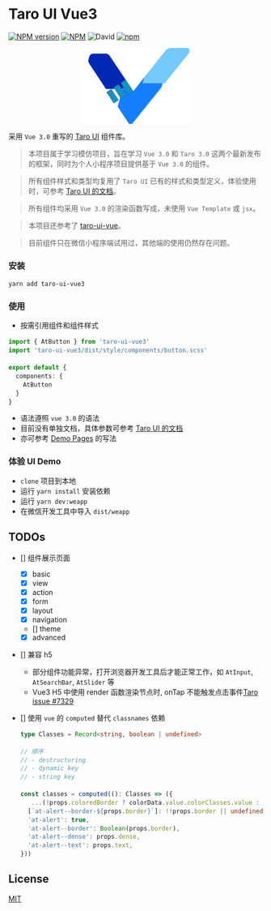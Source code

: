 # Taro UI Vue3
[![NPM version](https://img.shields.io/npm/v/taro-ui-vue3.svg)](https://npmjs.org/package/taro-ui-vue3)
[![NPM](https://img.shields.io/npm/l/taro-ui-vue3)](./LECENSE)
![David](https://img.shields.io/david/b2nil/taro-ui-vue3)
[![npm](https://img.shields.io/npm/dm/taro-ui-vue3)](https://www.npmjs.com/package/taro-ui-vue3)

<img style="display: block; height:150px; margin-left: auto; margin-right: auto;" mode="cover" alt="taro-ui-vue3 logo" src="./src/assets/images/logo_taro.png"/>

采用 `Vue 3.0` 重写的 [Taro UI](https://github.com/NervJS/taro-ui) 组件库。

> 本项目属于学习模仿项目，旨在学习 `Vue 3.0` 和 `Taro 3.0` 这两个最新发布的框架，同时为个人小程序项目提供基于 `Vue 3.0` 的组件。

> 所有组件样式和类型均复用了 `Taro UI` 已有的样式和类型定义，体验使用时，可参考 [Taro UI 的文档](https://taro-ui.jd.com/#/docs/introduction)。

> 所有组件均采用 `Vue 3.0` 的渲染函数写成，未使用 `Vue Template` 或 `jsx`。

> 本项目还参考了 [taro-ui-vue](https://github.com/psaren/taro-ui-vue)。

> 目前组件只在微信小程序端试用过，其他端的使用仍然存在问题。

### 安装
```bash
yarn add taro-ui-vue3
```

### 使用
- 按需引用组件和组件样式
```typescript
import { AtButton } from 'taro-ui-vue3'
import 'taro-ui-vue3/dist/style/components/button.scss'

export default {
  components: {
    AtButton
  }
}
```
- 语法遵照 `vue 3.0` 的语法
- 目前没有单独文档，具体参数可参考 [Taro UI 的文档](https://taro-ui.jd.com/#/docs/introduction)
- 亦可参考 [Demo Pages](./src/pages) 的写法

### 体验 UI Demo
- `clone` 项目到本地
- 运行 `yarn install` 安装依赖
- 运行 `yarn dev:weapp`
- 在微信开发工具中导入 `dist/weapp`

## TODOs
 - [] 组件展示页面
   - [x] basic
   - [x] view
   - [x] action
   - [x] form
   - [x] layout
   - [x] navigation
   - [] theme
   - [x] advanced

 - [] 兼容 h5
    - 部分组件功能异常，打开浏览器开发工具后才能正常工作，如 `AtInput`, `AtSearchBar`, `AtSlider` 等
    - Vue3 H5 中使用 render 函数渲染节点时, onTap 不能触发点击事件[Taro issue #7329](https://github.com/NervJS/taro/issues/7329)

 - [] 使用 `vue` 的 `computed` 替代 `classnames` 依赖
    ```ts
    type Classes = Record<string, boolean | undefined>

    // 顺序
    // - destructuring
    // - dynamic key
    // - string key

    const classes = computed((): Classes => ({
       ...(!props.coloredBorder ? colorData.value.colorClasses.value : {}),
      [`at-alert--border-${props.border}`]: !!props.border || undefined,
      'at-alert': true,
      'at-alert--border': Boolean(props.border),
      'at-alert--dense': props.dense,
      'at-alert--text': props.text,
    }))
    ```

## License
[MIT](./LICENSE)